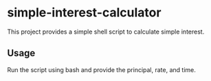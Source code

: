# simple-interest-calculator

This project provides a simple shell script to calculate simple interest.

## Usage
Run the script using bash and provide the principal, rate, and time.
